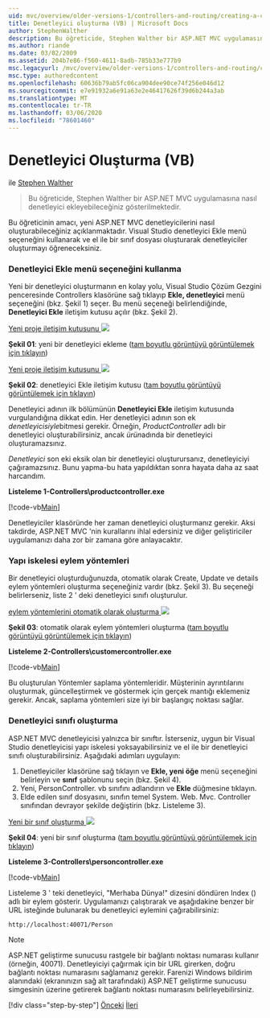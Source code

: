 ```yaml
---
uid: mvc/overview/older-versions-1/controllers-and-routing/creating-a-controller-vb
title: Denetleyici oluşturma (VB) | Microsoft Docs
author: StephenWalther
description: Bu öğreticide, Stephen Walther bir ASP.NET MVC uygulamasına nasıl denetleyici ekleyebileceğiniz gösterilmektedir.
ms.author: riande
ms.date: 03/02/2009
ms.assetid: 204b7e86-f560-4611-8adb-785b33e777b9
msc.legacyurl: /mvc/overview/older-versions-1/controllers-and-routing/creating-a-controller-vb
msc.type: authoredcontent
ms.openlocfilehash: 60636b79ab5fc06ca904dee90ce74f256e046d12
ms.sourcegitcommit: e7e91932a6e91a63e2e46417626f39d6b244a3ab
ms.translationtype: MT
ms.contentlocale: tr-TR
ms.lasthandoff: 03/06/2020
ms.locfileid: "78601460"
---
```

# <a name="creating-a-controller-vb"></a>Denetleyici Oluşturma (VB)

ile [Stephen Walther](https://github.com/StephenWalther)

> Bu öğreticide, Stephen Walther bir ASP.NET MVC uygulamasına nasıl denetleyici ekleyebileceğiniz gösterilmektedir.

Bu öğreticinin amacı, yeni ASP.NET MVC denetleyicilerini nasıl oluşturabileceğiniz açıklanmaktadır. Visual Studio denetleyici Ekle menü seçeneğini kullanarak ve el ile bir sınıf dosyası oluşturarak denetleyiciler oluşturmayı öğreneceksiniz.

### <a name="using-the-add-controller-menu-option"></a>Denetleyici Ekle menü seçeneğini kullanma

Yeni bir denetleyici oluşturmanın en kolay yolu, Visual Studio Çözüm Gezgini penceresinde Controllers klasörüne sağ tıklayıp **Ekle, denetleyici** menü seçeneğini (bkz. Şekil 1) seçer. Bu menü seçeneği belirlendiğinde, **Denetleyici Ekle** iletişim kutusu açılır (bkz. Şekil 2).

[Yeni proje iletişim kutusunu ![](creating-a-controller-vb/_static/image1.jpg)](creating-a-controller-vb/_static/image1.png)

**Şekil 01**: yeni bir denetleyici ekleme ([tam boyutlu görüntüyü görüntülemek için tıklayın](creating-a-controller-vb/_static/image2.png))

[Yeni proje iletişim kutusunu ![](creating-a-controller-vb/_static/image2.jpg)](creating-a-controller-vb/_static/image3.png)

**Şekil 02**: denetleyici Ekle iletişim kutusu ([tam boyutlu görüntüyü görüntülemek için tıklayın](creating-a-controller-vb/_static/image4.png))

Denetleyici adının ilk bölümünün **Denetleyici Ekle** iletişim kutusunda vurgulandığına dikkat edin. Her denetleyici adının son ek *denetleyicisiyle*bitmesi gerekir. Örneğin, *ProductController* adlı bir denetleyici oluşturabilirsiniz, ancak *ürün*adında bir denetleyici oluşturamazsınız.

*Denetleyici* son eki eksik olan bir denetleyici oluşturursanız, denetleyiciyi çağıramazsınız. Bunu yapma-bu hata yapıldıktan sonra hayata daha az saat harcandım.

**Listeleme 1-Controllers\productcontroller.exe**

[!code-vb[Main](creating-a-controller-vb/samples/sample1.vb)]

Denetleyiciler klasöründe her zaman denetleyici oluşturmanız gerekir. Aksi takdirde, ASP.NET MVC 'nin kurallarını ihlal edersiniz ve diğer geliştiriciler uygulamanızı daha zor bir zamana göre anlayacaktır.

### <a name="scaffolding-action-methods"></a>Yapı iskelesi eylem yöntemleri

Bir denetleyici oluşturduğunuzda, otomatik olarak Create, Update ve details eylem yöntemleri oluşturma seçeneğiniz vardır (bkz. Şekil 3). Bu seçeneği belirlerseniz, liste 2 ' deki denetleyici sınıfı oluşturulur.

[eylem yöntemlerini otomatik olarak oluşturma ![](creating-a-controller-vb/_static/image3.jpg)](creating-a-controller-vb/_static/image5.png)

**Şekil 03**: otomatik olarak eylem yöntemleri oluşturma ([tam boyutlu görüntüyü görüntülemek için tıklayın](creating-a-controller-vb/_static/image6.png))

**Listeleme 2-Controllers\customercontroller.exe**

[!code-vb[Main](creating-a-controller-vb/samples/sample2.vb)]

Bu oluşturulan Yöntemler saplama yöntemleridir. Müşterinin ayrıntılarını oluşturmak, güncelleştirmek ve göstermek için gerçek mantığı eklemeniz gerekir. Ancak, saplama yöntemleri size iyi bir başlangıç noktası sağlar.

### <a name="creating-a-controller-class"></a>Denetleyici sınıfı oluşturma

ASP.NET MVC denetleyicisi yalnızca bir sınıftır. İsterseniz, uygun bir Visual Studio denetleyicisi yapı iskelesi yoksayabilirsiniz ve el ile bir denetleyici sınıfı oluşturabilirsiniz. Aşağıdaki adımları uygulayın:

1. Denetleyiciler klasörüne sağ tıklayın ve **Ekle, yeni öğe** menü seçeneğini belirleyin ve **sınıf** şablonunu seçin (bkz. Şekil 4).
2. Yeni, PersonController. vb sınıfını adlandırın ve **Ekle** düğmesine tıklayın.
3. Elde edilen sınıf dosyasını, sınıfın temel System. Web. Mvc. Controller sınıfından devrayor şekilde değiştirin (bkz. Listeleme 3).

[Yeni bir sınıf oluşturma ![](creating-a-controller-vb/_static/image4.jpg)](creating-a-controller-vb/_static/image7.png)

**Şekil 04**: yeni bir sınıf oluşturma ([tam boyutlu görüntüyü görüntülemek için tıklayın](creating-a-controller-vb/_static/image8.png))

**Listeleme 3-Controllers\personcontroller.exe**

[!code-vb[Main](creating-a-controller-vb/samples/sample3.vb)]

Listeleme 3 ' teki denetleyici, "Merhaba Dünya!" dizesini döndüren Index () adlı bir eylem gösterir. Uygulamanızı çalıştırarak ve aşağıdakine benzer bir URL isteğinde bulunarak bu denetleyici eylemini çağırabilirsiniz:

`http://localhost:40071/Person`

> [!NOTE]
> 
> ASP.NET geliştirme sunucusu rastgele bir bağlantı noktası numarası kullanır (örneğin, 40071). Denetleyiciyi çağırmak için bir URL girerken, doğru bağlantı noktası numarasını sağlamanız gerekir. Farenizi Windows bildirim alanındaki (ekranınızın sağ alt tarafındaki) ASP.NET geliştirme sunucusu simgesinin üzerine getirerek bağlantı noktası numarasını belirleyebilirsiniz.
> 
> [!div class="step-by-step"]
> [Önceki](adding-dynamic-content-to-a-cached-page-vb.md)
> [İleri](creating-an-action-vb.md)
